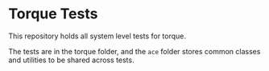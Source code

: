 # Torque Tests
This repository holds all system level tests for torque.

The tests are in the torque folder, and the `ace` folder
stores common classes and utilities to be shared across tests.
